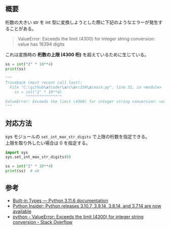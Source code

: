 ## 概要

桁数の大きい str を int 型に変換しようとした際に下記のようなエラーが発生することがある。

> ValueError: Exceeds the limit (4300) for integer string conversion: value has 16394 digits

これは変換時の __桁数の上限 (4300 桁)__ を超えているために生じている。

```Python
ss = int("2" * 10**4)
print(ss)

"""
Traceback (most recent call last):
  File "C:\github\atcoder\arc\arc154\a\main.py", line 31, in <module>
    ss = int("2" * 10**4)
         ^^^^^^^^^^^^^^^^
ValueError: Exceeds the limit (4300) for integer string conversion: value has 10000 digits
"""
```

## 対応方法

sys モジュールの `set_int_max_str_digits` で上限の桁数を指定できる。  
上限を取り外したい場合は 0 を指定する。

```Python
import sys
sys.set_int_max_str_digits(0)   

ss = int("2" * 10**4)
print(ss)  # ok
```

## 参考

- [Built-in Types — Python 3.11.6 documentation](https://docs.python.org/3/library/stdtypes.html#integer-string-conversion-length-limitation)
- [Python Insider: Python releases 3.10.7, 3.9.14, 3.8.14, and 3.7.14 are now available](https://blog.python.org/2022/09/python-releases-3107-3914-3814-and-3714.html)
- [python - ValueError: Exceeds the limit (4300) for integer string conversion - Stack Overflow](https://stackoverflow.com/questions/73693104/valueerror-exceeds-the-limit-4300-for-integer-string-conversion)
